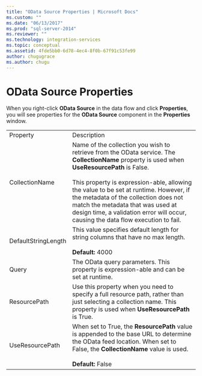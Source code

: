 ```yaml
---
title: "OData Source Properties | Microsoft Docs"
ms.custom: ""
ms.date: "06/13/2017"
ms.prod: "sql-server-2014"
ms.reviewer: ""
ms.technology: integration-services
ms.topic: conceptual
ms.assetid: 4fde5bb0-6d78-4ec4-8f0b-67f91c53fe99
author: chugugrace
ms.author: chugu
---
```

# OData Source Properties
  When you right-click **OData Source** in the data flow and click **Properties**, you will see properties for the **OData Source** component in the **Properties** window.  
  
|||  
|-|-|  
|Property|Description|  
|CollectionName|Name of the collection you wish to retrieve from the OData service. The **CollectionName** property is used when **UseResourcePath** is False.<br /><br /> This property is expression-able, allowing the value to be set at runtime. However, if the metadata of the collection does not match the metadata that was used at design time, a validation error will occur, causing the data flow execution to fail.|  
|DefaultStringLength|This value specifies default length for string columns that have no max length.<br /><br /> **Default:** 4000|  
|Query|The OData query parameters. This property is expression-able and can be set at runtime.|  
|ResourcePath|Use this property when you need to specify a full resource path, rather than just selecting a collection name. This property is used when **UseResourcePath** is True.|  
|UseResourcePath|When set to True, the **ResourcePath** value is appended to the base URL to determine the OData feed location. When set to False, the **CollectionName** value is used.<br /><br /> **Default:** False|  
  
  
